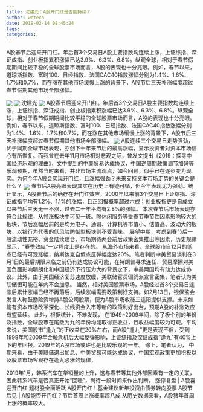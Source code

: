 ```yaml
---
title: 沈建光：A股开门红是否能持续？
author: wetech
date: 2019-02-14 08:45:24
tags: 
categories: 
---
```

A股春节后迎来开门红。年后首3个交易日A股主要指数均连续上涨，上证综指、深证成指、创业板指累积涨幅已达3.9%、6.3%、6.8%。纵观全球，相对于春节假期期间比较平稳的全球股票市场而言，A股的表现也十分亮眼。例如，春节以来，道琼斯指数、富时100、日经指数、法国CAC40指数涨幅分别为1.4%、1.6%、1.7%和0.7%，而在涨在其他市场缓慢上涨的背景下，A股节后三天补涨幅度超过春节假期其他市场全部涨幅。
<!-- more -->
<img align="center" border="0" src="https://imgcdn.yicai.com/uppics/images/2019/02/2be14b714e91fde097e3c3f48a723f09.jpg" />
<img align="center" border="0" src="https://imgcdn.yicai.com/uppics/images/2019/02/e620dc5dc5a99e0700e182cf16eb1942.jpg" />
沈建光
<img align="center" border="0" src="https://imgcdn.yicai.com/uppics/images/2019/02/4e059d415940c45e4267c2fe7c85ff11.jpg" />
A股春节后迎来开门红。年后首3个交易日A股主要指数均连续上涨，上证综指、深证成指、创业板指累积涨幅已达3.9%、6.3%、6.8%。纵观全球，相对于春节假期期间比较平稳的全球股票市场而言，A股的表现也十分亮眼。例如，春节以来，道琼斯指数、富时100、日经指数、法国CAC40指数涨幅分别为1.4%、1.6%、1.7%和0.7%，而在涨在其他市场缓慢上涨的背景下，A股节后三天补涨幅度超过春节假期其他市场全部涨幅。
<img align="center" border="0" src="https://imgcdn.yicai.com/uppics/images/2019/02/c6c7c25a58db26edd7e923823fc30ec1.jpg" />
A股连续三个交易日走势强劲，优于同期全球市场表现，亦创下十年来节后的最高涨幅，显示投资者对资本市场信心有所恢复。而我曾在去年11月市场相对悲观之际，曾发文提出《2019：探寻中国经济乐观的理由》，文中提到的中美贸易达成协议，中国逆周期政策调节加码等乐观预期，虽然当时来看，并非市场主流观点，如今回顾，似乎已在逐步变为现实。为何今年A股会实现开门红，且涨幅强劲？未来支持资本市场走势的关键会是什么？
<img align="center" border="0" src="https://imgcdn.yicai.com/uppics/images/2019/02/fdf06c7f3815f9a003e1bcaf5525b80f.jpg" />
春节后A股亮眼表现其实在历史上有迹可循，但今年表现尤为强劲。统计显示，A股春节后的确存在开门红效应，2000年以来前3个交易日上证综指、深证成指平均有1.2%、1.1%的涨幅，且正回报概率超过六成；创业板指更是自成立以来节后三天无一不涨，过去二十年平均有2.8%的涨幅。
本次春节后市场表现亦符合此规律，从领涨板块中可见一斑。除休闲服务等受春节季节性因素影响较大的板块，节后涨幅居前的是均为电子、通讯、计算机等市值小、估值高、波动大的板块，以银行为代表的低风险防御型板块则不受青睐。
展望中期，考虑到春节后一般流动性充裕、资金陆续建仓、市场期待两会前后政策密集推出等因素，历史规律显示，“春季效应”一定程度上是存在的。
从海外市场来看，全球股市自12月的低点已经有可观涨幅，纳斯达克自低点反弹幅度达20%。笔者判断中美贸易谈判在3月1日的最后期限来临之前仍有达成协议可能，在特朗普寻求连任、贸易摩擦对美国负面影响明朗化和中国经济下行压力大的背景之下，中美两国均有动力达成协议。此外，由于美国经济复苏速度放缓，美联储官员偏鸽派宣言密集，笔者认为美联储很可能在年内不会加息。
当然，相对美国股票市场，A股经过首3个交易日连涨后累计涨幅已经不再落后，后续涨幅需要政策利好支持。如2月13日，银保监会发言人称鼓励险资增持A股公司股票，便为A股市场收涨三连阳提供支撑。未来如能有资本市场改革深化、长线资金入市等新的政策利好出台，预期A股的补涨效应有望延续。
此外，根据统计，不难发现，
在1949~2009年间，除了极个别的年份及指数，全球股市在尾数为九的年份均能取得正收益，且收益幅度较为可观。平均来说，美国股市“逢九”的正收益在20%左右，而A股“逢九”更是表现不俗，受到1999年和2009年金融危机后大幅反弹影响，上证综指及深证成指“逢九”有40%上下的年回报。2019年的A股市场或许也是比较乐观的一年。
综上，笔者认为，
中期来看，由于美联储退出加息、中美贸易可能达成协议、中国宏观政策更加积极以及股票市场客观存在逢九必涨的规律，
 
 
2019年1月，韩系汽车在华销量的上升，这与春节等其他外部因素有一定的关联，因此韩系汽车是否真正开始“回暖”，尚待一段时间来作出判断。
涨停复盘 | A股喜迎开门红 题材股全面活跃
A股开门红！基金建议新年投资由债券转向股票
A股节后见 | A股能否开门红？节后首周上涨概率超八成
从历史数据来看，A股猪年首周上涨的概率较大。
